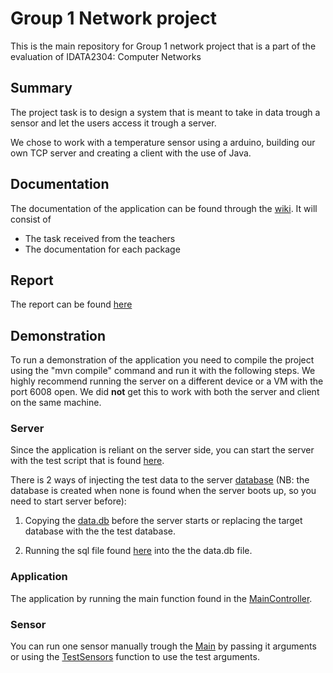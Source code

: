 # Group 1 Network project

This is the main repository for Group 1 network project that is a part of the evaluation of IDATA2304: Computer Networks

## Summary

The project task is to design a system that is meant to take in data trough a sensor and let the users access it trough a server.

We chose to work with a temperature sensor using a arduino, building our own TCP server and creating a client with the use of Java.

## Documentation

The documentation of the application can be found through the [wiki](https://github.com/JohannesValoy/Group1-project-network-2022/wiki). It will consist of

- The task received from the teachers
- The documentation for each package

## Report

The report can be found [here](./report/REPORT.md)

## Demonstration

To run a demonstration of the application you need to compile the project using the "mvn compile" command and run it with the following steps. We highly recommend running the server on a different device or a VM with the port 6008 open. We did **not** get this to work with both the server and client on the same machine.

### Server

Since the application is reliant on the server side, you can start the server with the test script that is found [here](./src/test/java/no/ntnu/idata2304/group1/server/startTestServer.sh). 

There is 2 ways of injecting the test data to the server [database](target\classes\no\ntnu\idata2304\group1\server\database\data.db) (NB: the database is created when none is found when the server boots up, so you need to start server before):

1. Copying the [data.db](src\test\resources\no\ntnu\idata2304\group1\server\database\data.db) before the server starts or replacing the target database with the the test database.

2. Running the sql file found [here](src\test\resources\no\ntnu\idata2304\group1\server\database\fillDummData.sql) into the the data.db file.


### Application

The application by running the main function found in the [MainController](src\main\java\no\ntnu\idata2304\group1\clientapp\app2\ui\MainController.java).

### Sensor

You can run one sensor manually trough the [Main](src\main\java\no\ntnu\idata2304\group1\sensor\Main.java) by passing it arguments or using the [TestSensors](src\test\java\no\ntnu\idata2304\group1\sensors\TestSensors.java) function to use the test arguments.

